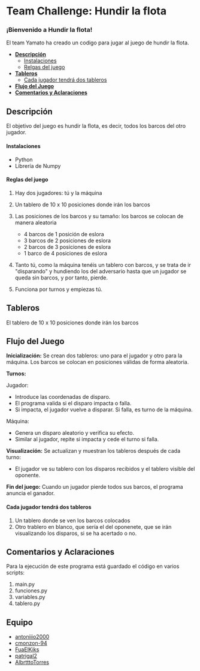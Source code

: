 # Team Challenge: Hundir la flota


### ¡Bienvenido a Hundir la flota!
El team Yamato ha creado un codigo para jugar al juego de hundir la flota.


  - [**Descripción**](#descripción)
    - [Instalaciones](#instalaciones)
    - [Relgas del juego](#reglas-del-juego)
  - [**Tableros**](#comentarios-y-aclaraciones)
    - [Cada jugador tendrá dos tableros](#Cada-jugador-tendrá-dos-tableros)
  - [**Flujo del Juego**](#flujo-del-juego)
  - [**Comentarios y Aclaraciones**](#comentarios-y-aclaraciones)


## Descripción

El objetivo del juego es hundir la flota, es decir, todos los barcos del otro jugador.

#### Instalaciones
- Python
- Librería de Numpy

#### Reglas del juego

1. Hay dos jugadores: tú y la máquina
2. Un tablero de 10 x 10 posiciones donde irán los barcos
3. Las posiciones de los barcos y su tamaño: los barcos se colocan de manera aleatoria

    * 4 barcos de 1 posición de eslora
    * 3 barcos de 2 posiciones de eslora
    * 2 barcos de 3 posiciones de eslora
    * 1 barco de 4 posiciones de eslora

4. Tanto tú, como la máquina tenéis un tablero con barcos, y se trata de ir "disparando" y hundiendo los del adversario hasta que un jugador se queda sin barcos, y por tanto, pierde.

5. Funciona por turnos y empiezas tú.

## Tableros

El tablero de 10 x 10 posiciones donde irán los barcos

## Flujo del Juego

**Inicialización:**
Se crean dos tableros: uno para el jugador y otro para la máquina.
Los barcos se colocan en posiciones válidas de forma aleatoria.

**Turnos:**

Jugador:
- Introduce las coordenadas de disparo.
- El programa valida si el disparo impacta o falla.
- Si impacta, el jugador vuelve a disparar. Si falla, es turno de la máquina.

Máquina:
- Genera un disparo aleatorio y verifica su efecto.
- Similar al jugador, repite si impacta y cede el turno si falla.
  
**Visualización:**
Se actualizan y muestran los tableros después de cada turno:
 - El jugador ve su tablero con los disparos recibidos y el tablero visible del oponente.

**Fin del juego:**
Cuando un jugador pierde todos sus barcos, el programa anuncia el ganador.

#### Cada jugador tendrá dos tableros
1. Un tablero donde se ven los barcos colocados
2. Otro trablero en blanco, que sería el del oponenete, que se irán visualizando los disparos, si se ha acertado o no.


## Comentarios y Aclaraciones
Para la ejecución de este programa está guardado el código en varios scripts:

1. main.py
2. funciones.py
3. variables.py
4. tablero.py

## Equipo
- [antoniiio2000](https://github.com/antoniiio2000)
- [cmonzon-94](https://github.com/cmonzon-94)
- [FuaElKiks](https://github.com/FuaElkiks)
- [patrigal2](https://github.com/patrigal2)
- [AlbrtttoTorres](https://github.com/AlbertttoTorres)

